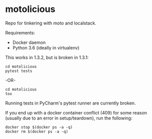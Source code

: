 # motolicious
Repo for tinkering with moto and localstack.

Requirements:
* Docker daemon
* Python 3.6 (ideally in virtualenv)

This works in 1.3.2, but is broken in 1.3.1:
```
cd motolicious
pytest tests
```

-OR-

```
cd motolicious
tox
```

Running tests in PyCharm's pytest runner are currently broken.

If you end up with a docker container conflict (409) for some reason (usually due to an error in setup/teardown), run the following:
```
docker stop $(docker ps -a -q)
docker rm $(docker ps -a -q)
```
